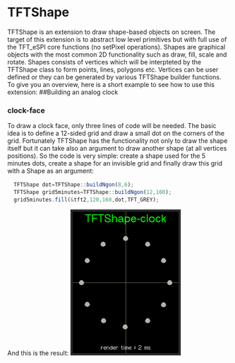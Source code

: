 # TFTShape
TFTShape is an extension  to draw shape-based objects on screen. The target of this extension is to abstract low level primitives but with full use of the TFT_eSPI core functions (no setPixel operations). Shapes are graphical objects with the most common 2D functionality such as draw, fill, scale and rotate. Shapes consists of vertices which will be interpteted by the TFTShape class to form points, lines, polygons etc. Vertices can be user defined or they can be generated by various TFTShape  builder functions. To give you an overview, here is a short example to see how to use this extension:
##Building an analog clock
### clock-face
To draw a clock face, only three lines of code will be needed. The basic idea is to define a 12-sided grid and draw a small dot on the corners of the grid. Fortunately TFTShape has the functionality not only to draw the shape itself but it can take also an argument to draw another shape (at all vertices positions). So the code is very simple: create a shape used for the 5 minutes dots, create a shape for an invisible grid and finally draw this grid with a Shape as an argument:
```javascript
  TFTShape dot=TFTShape::buildNgon(8,6);
  TFTShape grid5minutes=TFTShape::buildNgon(12,100);
  grid5minutes.fill(&tft2,120,160,dot,TFT_GREY);

```
And this is the result:
![clock-face](images/screenshot_4571.png)


